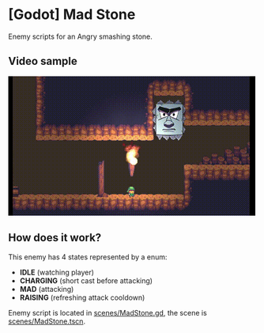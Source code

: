 # [Godot] Mad Stone
Enemy scripts for an Angry smashing stone.

## Video sample
[![Preview img failed to load!](img/preview.gif)](http://www.youtube.com/watch?v=jn_XwXac9Go)

## How does it work?
This enemy has 4 states represented by a enum:
 - **IDLE** (watching player)
 - **CHARGING** (short cast before attacking)
 - **MAD** (attacking)
 - **RAISING** (refreshing attack cooldown)

Enemy script is located in [scenes/MadStone.gd](scenes/MadStone.gd), the scene is [scenes/MadStone.tscn](scenes/MadStone.tscn).